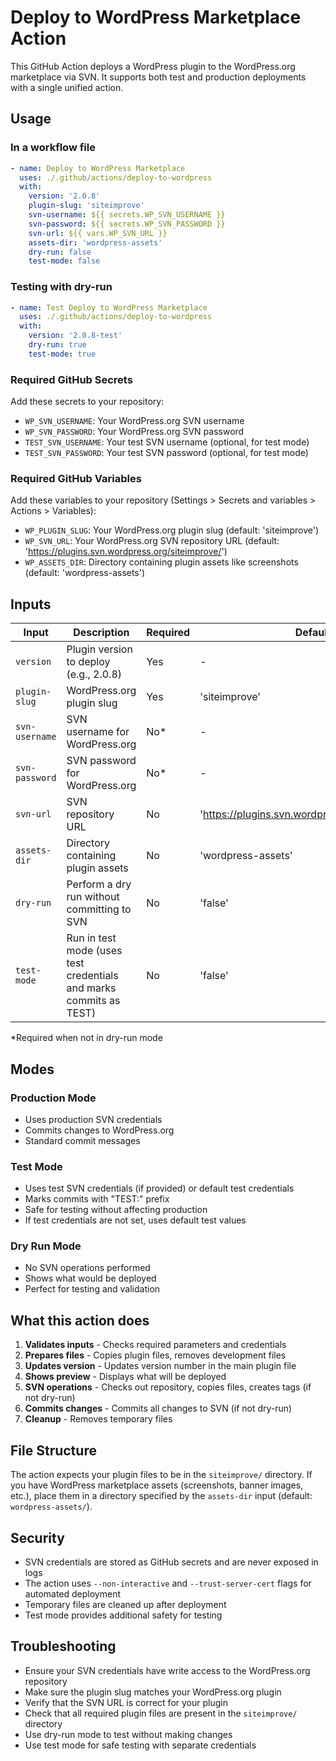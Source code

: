 # Deploy to WordPress Marketplace Action

This GitHub Action deploys a WordPress plugin to the WordPress.org marketplace via SVN. It supports both test and production deployments with a single unified action.

## Usage

### In a workflow file

```yaml
- name: Deploy to WordPress Marketplace
  uses: ./.github/actions/deploy-to-wordpress
  with:
    version: '2.0.8'
    plugin-slug: 'siteimprove'
    svn-username: ${{ secrets.WP_SVN_USERNAME }}
    svn-password: ${{ secrets.WP_SVN_PASSWORD }}
    svn-url: ${{ vars.WP_SVN_URL }}
    assets-dir: 'wordpress-assets'
    dry-run: false
    test-mode: false
```

### Testing with dry-run

```yaml
- name: Test Deploy to WordPress Marketplace
  uses: ./.github/actions/deploy-to-wordpress
  with:
    version: '2.0.8-test'
    dry-run: true
    test-mode: true
```

### Required GitHub Secrets

Add these secrets to your repository:

- `WP_SVN_USERNAME`: Your WordPress.org SVN username
- `WP_SVN_PASSWORD`: Your WordPress.org SVN password
- `TEST_SVN_USERNAME`: Your test SVN username (optional, for test mode)
- `TEST_SVN_PASSWORD`: Your test SVN password (optional, for test mode)

### Required GitHub Variables

Add these variables to your repository (Settings > Secrets and variables > Actions > Variables):

- `WP_PLUGIN_SLUG`: Your WordPress.org plugin slug (default: 'siteimprove')
- `WP_SVN_URL`: Your WordPress.org SVN repository URL (default: 'https://plugins.svn.wordpress.org/siteimprove/')
- `WP_ASSETS_DIR`: Directory containing plugin assets like screenshots (default: 'wordpress-assets')

## Inputs

| Input | Description | Required | Default |
|-------|-------------|----------|---------|
| `version` | Plugin version to deploy (e.g., 2.0.8) | Yes | - |
| `plugin-slug` | WordPress.org plugin slug | Yes | 'siteimprove' |
| `svn-username` | SVN username for WordPress.org | No* | - |
| `svn-password` | SVN password for WordPress.org | No* | - |
| `svn-url` | SVN repository URL | No | 'https://plugins.svn.wordpress.org/siteimprove/' |
| `assets-dir` | Directory containing plugin assets | No | 'wordpress-assets' |
| `dry-run` | Perform a dry run without committing to SVN | No | 'false' |
| `test-mode` | Run in test mode (uses test credentials and marks commits as TEST) | No | 'false' |

*Required when not in dry-run mode

## Modes

### Production Mode
- Uses production SVN credentials
- Commits changes to WordPress.org
- Standard commit messages

### Test Mode
- Uses test SVN credentials (if provided) or default test credentials
- Marks commits with "TEST:" prefix
- Safe for testing without affecting production
- If test credentials are not set, uses default test values

### Dry Run Mode
- No SVN operations performed
- Shows what would be deployed
- Perfect for testing and validation

## What this action does

1. **Validates inputs** - Checks required parameters and credentials
2. **Prepares files** - Copies plugin files, removes development files
3. **Updates version** - Updates version number in the main plugin file
4. **Shows preview** - Displays what will be deployed
5. **SVN operations** - Checks out repository, copies files, creates tags (if not dry-run)
6. **Commits changes** - Commits all changes to SVN (if not dry-run)
7. **Cleanup** - Removes temporary files

## File Structure

The action expects your plugin files to be in the `siteimprove/` directory. If you have WordPress marketplace assets (screenshots, banner images, etc.), place them in a directory specified by the `assets-dir` input (default: `wordpress-assets/`).

## Security

- SVN credentials are stored as GitHub secrets and are never exposed in logs
- The action uses `--non-interactive` and `--trust-server-cert` flags for automated deployment
- Temporary files are cleaned up after deployment
- Test mode provides additional safety for testing

## Troubleshooting

- Ensure your SVN credentials have write access to the WordPress.org repository
- Make sure the plugin slug matches your WordPress.org plugin
- Verify that the SVN URL is correct for your plugin
- Check that all required plugin files are present in the `siteimprove/` directory
- Use dry-run mode to test without making changes
- Use test mode for safe testing with separate credentials 